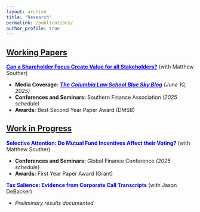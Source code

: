 ```yaml
---
layout: archive
title: "Research"
permalink: /publications/
author_profile: true
---
```

## **<u>Working Papers</u>**   
<a href="https://papers.ssrn.com/sol3/papers.cfm?abstract_id=5219625" style="color:#0000FF;"><strong>Can a Shareholder Focus Create Value for all Stakeholders?</strong></a> (with Matthew Souther)  
- **Media Coverage:** <a href="https://clsbluesky.law.columbia.edu/2025/06/10/can-a-shareholder-focus-create-value-for-all-stakeholders/" style="color:#0000FF;"><strong><em>The Columbia Law School Blue Sky Blog</em></strong></a> *(June 10, 2025)*  
- **Conferences and Seminars:** Southern Finance Association *(2025 schedule)*
- **Awards:** Best Second Year Paper Award (DMSB)



## **<u>Work in Progress</u>** 
  
<span style="color: #0000FF;">**Selective Attention: Do Mutual Fund Incentives Affect their Voting?**</span> (with Matthew Souther)
- **Conferences and Seminars:** Global Finance Conference *(2025 schedule)*
- **Awards:** First Year Paper Award (Grant)
  
<span style="color: #0000FF;">**Tax Salience: Evidence from Corporate Call Transcripts**</span> (with Jason DeBacker)
- *Preliminary results documented*

  
